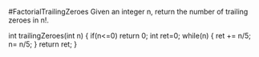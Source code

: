 #FactorialTrailingZeroes
Given an integer n, return the number of trailing zeroes in n!.


int trailingZeroes(int n)
{
        if(n<=0) return 0;
        int ret=0;
        while(n)
        {
            ret += n/5;
            n= n/5;
        }
        return ret;
}

